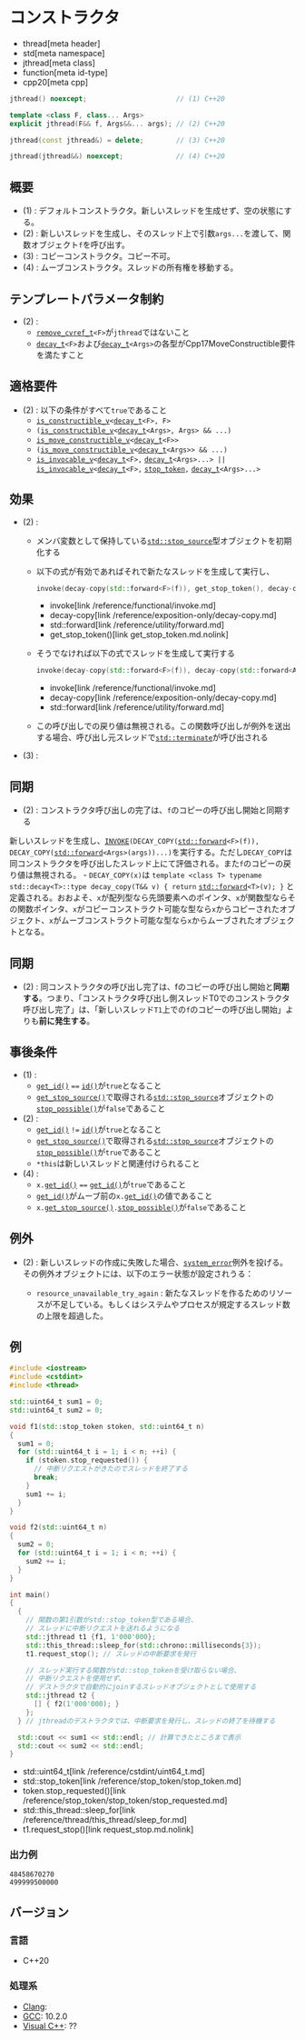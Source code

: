 # コンストラクタ
* thread[meta header]
* std[meta namespace]
* jthread[meta class]
* function[meta id-type]
* cpp20[meta cpp]

```cpp
jthread() noexcept;                      // (1) C++20

template <class F, class... Args>
explicit jthread(F&& f, Args&&... args); // (2) C++20

jthread(const jthread&) = delete;        // (3) C++20

jthread(jthread&&) noexcept;             // (4) C++20
```


## 概要
- (1) : デフォルトコンストラクタ。新しいスレッドを生成せず、空の状態にする。
- (2) : 新しいスレッドを生成し、そのスレッド上で引数`args...`を渡して、関数オブジェクト`f`を呼び出す。
- (3) : コピーコンストラクタ。コピー不可。
- (4) : ムーブコンストラクタ。スレッドの所有権を移動する。


## テンプレートパラメータ制約
- (2) :
    - [`remove_cvref_t`](/reference/type_traits/remove_cvref.md)`<F>`が`jthread`ではないこと
    - [`decay_t`](/reference/type_traits/decay.md)`<F>`および[`decay_t`](/reference/type_traits/decay.md)`<Args>`の各型がCpp17MoveConstructible要件を満たすこと


## 適格要件
- (2) : 以下の条件がすべて`true`であること
    - [`is_constructible_v`](/reference/type_traits/is_constructible.md)`<`[`decay_t`](/reference/type_traits/decay.md)`<F>, F>`
    - `(`[`is_constructible_v`](/reference/type_traits/is_constructible.md)`<`[`decay_t`](/reference/type_traits/decay.md)`<Args>, Args> && ...)`
    - [`is_move_constructible_v`](/reference/type_traits/is_move_constructible.md)`<`[`decay_t`](/reference/type_traits/decay.md)`<F>>`
    - `(`[`is_move_constructible_v`](/reference/type_traits/is_move_constructible.md)`<`[`decay_t`](/reference/type_traits/decay.md)`<Args>> && ...)`
    - [`is_invocable_v`](/reference/type_traits/is_invocable.md)`<`[`decay_t`](/reference/type_traits/decay.md)`<F>,` [`decay_t`](/reference/type_traits/decay.md)`<Args>...> ||` [`is_invocable_v`](/reference/type_traits/is_invocable.md)`<`[`decay_t`](/reference/type_traits/decay.md)`<F>,` [`stop_token`](/reference/stop_token/stop_token.md)`,` [`decay_t`](/reference/type_traits/decay.md)`<Args>...>`


## 効果
- (2) :
    - メンバ変数として保持している[`std::stop_source`](/reference/stop_token/stop_source.md)型オブジェクトを初期化する
    - 以下の式が有効であればそれで新たなスレッドを生成して実行し、
        ```cpp
        invoke(decay-copy(std::forward<F>(f)), get_stop_token(), decay-copy(std::forward<Args>(args))...)
        ```
        * invoke[link /reference/functional/invoke.md]
        * decay-copy[link /reference/exposition-only/decay-copy.md]
        * std::forward[link /reference/utility/forward.md]
        * get_stop_token()[link get_stop_token.md.nolink]

    - そうでなければ以下の式でスレッドを生成して実行する
        ```cpp
        invoke(decay-copy(std::forward<F>(f)), decay-copy(std::forward<Args>(args))...)
        ```
        * invoke[link /reference/functional/invoke.md]
        * decay-copy[link /reference/exposition-only/decay-copy.md]
        * std::forward[link /reference/utility/forward.md]

    - この呼び出しでの戻り値は無視される。この関数呼び出しが例外を送出する場合、呼び出し元スレッドで[`std::terminate`](/reference/exception/terminate.md)が呼び出される
- (3) :


## 同期
- (2) : コンストラクタ呼び出しの完了は、`f`のコピーの呼び出し開始と同期する


新しいスレッドを生成し、[`INVOKE`](/reference/concepts/Invoke.md)`(DECAY_COPY(`[`std::forward`](/reference/utility/forward.md)`<F>(f)), DECAY_COPY(`[`std::forward`](/reference/utility/forward.md)`<Args>(args))...)`を実行する。ただし`DECAY_COPY`は同コンストラクタを呼び出したスレッド上にて評価される。また`f`のコピーの戻り値は無視される。
    - `DECAY_COPY(x)`は `template <class T> typename std::decay<T>::type decay_copy(T&& v) { return` [`std::forward`](/reference/utility/forward.md)`<T>(v); }` と定義される。おおよそ、`x`が配列型なら先頭要素へのポインタ、`x`が関数型ならその関数ポインタ、`x`がコピーコンストラクト可能な型なら`x`からコピーされたオブジェクト、`x`がムーブコンストラクト可能な型なら`x`からムーブされたオブジェクトとなる。


## 同期
- (2) : 同コンストラクタの呼び出し完了は、fのコピーの呼び出し開始と**同期する**。つまり、「コンストラクタ呼び出し側スレッドT0でのコンストラクタ呼び出し完了」は、「新しいスレッド`T1`上での`f`のコピーの呼び出し開始」よりも**前に発生する**。


## 事後条件
- (1) :
    - [`get_id()`](get_id.md) `==` [`id()`](/reference/thread/thread/id.md)が`true`となること
    - [`get_stop_source()`](get_stop_source.md.nolink)で取得される[`std::stop_source`](/reference/stop_token/stop_source.md)オブジェクトの[`stop_possible()`](/reference/stop_token/stop_source/stop_possible.md)が`false`であること
- (2) :
    - [`get_id()`](get_id.md) `!=` [`id()`](/reference/thread/thread/id.md)が`true`となること
    - [`get_stop_source()`](get_stop_source.md.nolink)で取得される[`std::stop_source`](/reference/stop_token/stop_source.md)オブジェクトの[`stop_possible()`](/reference/stop_token/stop_source/stop_possible.md)が`true`であること
    - `*this`は新しいスレッドと関連付けられること
- (4) :
    - `x.`[`get_id()`](get_id.md) `==` [`get_id()`](get_id)が`true`であること
    - [`get_id()`](get_id.md)がムーブ前の`x.`[`get_id()`](get_id.md)の値であること
    - `x.`[`get_stop_source()`](get_stop_source.md.nolink)`.`[`stop_possible()`](/reference/stop_token/stop_source/stop_possible.md)が`false`であること


## 例外
- (2) : 新しいスレッドの作成に失敗した場合、[`system_error`](/reference/system_error/system_error.md)例外を投げる。その例外オブジェクトには、以下のエラー状態が設定されうる：

    - `resource_unavailable_try_again` : 新たなスレッドを作るためのリソースが不足している。もしくはシステムやプロセスが規定するスレッド数の上限を超過した。



## 例
```cpp example
#include <iostream>
#include <cstdint>
#include <thread>

std::uint64_t sum1 = 0;
std::uint64_t sum2 = 0;

void f1(std::stop_token stoken, std::uint64_t n)
{
  sum1 = 0;
  for (std::uint64_t i = 1; i < n; ++i) {
    if (stoken.stop_requested()) {
      // 中断リクエストがきたのでスレッドを終了する
      break;
    }
    sum1 += i;
  }
}

void f2(std::uint64_t n)
{
  sum2 = 0;
  for (std::uint64_t i = 1; i < n; ++i) {
    sum2 += i;
  }
}

int main()
{
  {
    // 関数の第1引数がstd::stop_token型である場合、
    // スレッドに中断リクエストを送れるようになる
    std::jthread t1 {f1, 1'000'000};
    std::this_thread::sleep_for(std::chrono::milliseconds{3});
    t1.request_stop(); // スレッドの中断要求を発行

    // スレッド実行する関数がstd::stop_tokenを受け取らない場合、
    // 中断リクエストを使用せず、
    // デストラクタで自動的にjoinするスレッドオブジェクトとして使用する
    std::jthread t2 {
      [] { f2(1'000'000); }
    };
  } // jthreadのデストラクタでは、中断要求を発行し、スレッドの終了を待機する

  std::cout << sum1 << std::endl; // 計算できたところまで表示
  std::cout << sum2 << std::endl;
}
```
* std::uint64_t[link /reference/cstdint/uint64_t.md]
* std::stop_token[link /reference/stop_token/stop_token.md]
* token.stop_requested()[link /reference/stop_token/stop_token/stop_requested.md]
* std::this_thread::sleep_for[link /reference/thread/this_thread/sleep_for.md]
* t1.request_stop()[link request_stop.md.nolink]


### 出力例
```
48458670270
499999500000
```

## バージョン
### 言語
- C++20

### 処理系
- [Clang](/implementation.md#clang):
- [GCC](/implementation.md#gcc): 10.2.0
- [Visual C++](/implementation.md#visual_cpp): ??
